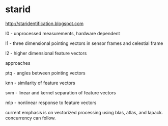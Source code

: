 # starid
http://staridentification.blogspot.com

l0 - unprocessed measurements, hardware dependent

l1 - three dimensional pointing vectors in sensor frames and celestial frame

l2 - higher dimensional feature vectors

approaches

ptq - angles between pointing vectors

knn - similarity of feature vectors

svm - linear and kernel separation of feature vectors

mlp - nonlinear response to feature vectors

current emphasis is on vectorized processing using blas, atlas, and lapack. concurrency can follow.
